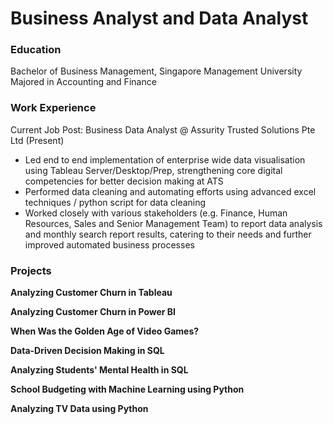 # Business Analyst and Data Analyst

### Education
Bachelor of Business Management, Singapore Management University
Majored in Accounting and Finance

### Work Experience
Current Job Post: Business Data Analyst @ Assurity Trusted Solutions Pte Ltd (Present)

- Led end to end implementation of enterprise wide data visualisation using Tableau Server/Desktop/Prep, strengthening core digital competencies for better decision making at ATS
- Performed data cleaning and automating efforts using advanced excel techniques / python script for data cleaning
- Worked closely with various stakeholders (e.g. Finance, Human Resources, Sales and Senior Management Team) to report data analysis and monthly search report results, catering to their needs and further improved automated business processes 
 
### Projects
**Analyzing Customer Churn in Tableau**

**Analyzing Customer Churn in Power BI**

**When Was the Golden Age of Video Games?**

**Data-Driven Decision Making in SQL**

**Analyzing Students' Mental Health in SQL**

**School Budgeting with Machine Learning using Python**

**Analyzing TV Data using Python**
